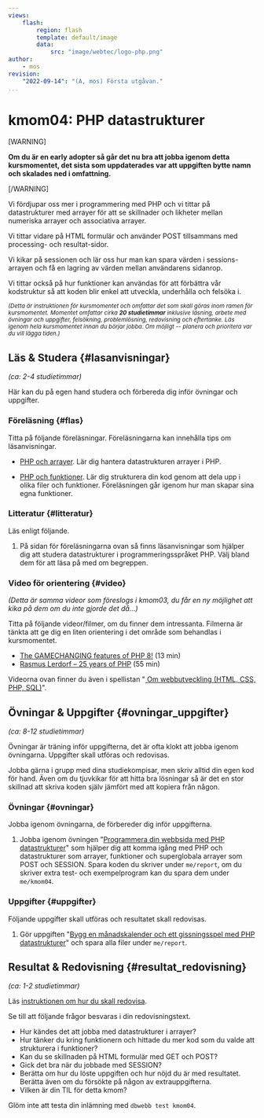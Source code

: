 ```yaml
---
views:
    flash:
        region: flash
        template: default/image
        data:
            src: "image/webtec/logo-php.png"
author:
    - mos
revision:
    "2022-09-14": "(A, mos) Första utgåvan."
...
```

kmom04: PHP datastrukturer
==================================

[WARNING]

**Om du är en early adopter så går det nu bra att jobba igenom detta kursmomentet, det sista som uppdaterades var att uppgiften bytte namn och skalades ned i omfattning.**

[/WARNING]

Vi fördjupar oss mer i programmering med PHP och vi tittar på datastrukturer med arrayer för att se skillnader och likheter mellan numeriska arrayer och associativa arrayer.

Vi tittar vidare på HTML formulär och använder POST tillsammans med processing- och resultat-sidor.

Vi kikar på sessionen och lär oss hur man kan spara värden i sessions-arrayen och få en lagring av värden mellan användarens sidanrop.

Vi tittar också på hur funktioner kan användas för att förbättra vår kodstruktur så att koden blir enkel att utveckla, underhålla och felsöka i. 

<small><i>(Detta är instruktionen för kursmomentet och omfattar det som skall göras inom ramen för kursmomentet. Momentet omfattar cirka **20 studietimmar** inklusive läsning, arbete med övningar och uppgifter, felsökning, problemlösning, redovisning och eftertanke. Läs igenom hela kursmomentet innan du börjar jobba. Om möjligt -- planera och prioritera var du vill lägga tiden.)</i></small>


<!--sto p-->

Läs & Studera  {#lasanvisningar}
---------------------------------

*(ca: 2-4 studietimmar)*

Här kan du på egen hand studera och förbereda dig inför övningar och uppgifter.



### Föreläsning {#flas}

Titta på följande föreläsningar. Föreläsningarna kan innehålla tips om läsanvisningar.

* [PHP och arrayer](./../forelasning/php-arrayer). Lär dig hantera datastrukturen arrayer i PHP.

* [PHP och funktioner](./../forelasning/php-funktioner). Lär dig strukturera din kod genom att dela upp i olika filer och funktioner. Föreläsningen går igenom hur man skapar sina egna funktioner.


<!--
Finns ej

* Superglobals
* [PHP och HTML formulär](./../forelasning/php-html-formular)
* [PHP, cookies och sessioner](./../forelasning/php-cookie-session)

Tankar om utveckling?

* PHP läsa från lokala filer, prepare för databas
* Om innehåll i webbplatsen? (markdown kanske, som en filbaserad databas)
-->



### Litteratur  {#litteratur}

Läs enligt följande.

1. På sidan för föreläsningarna ovan så finns läsanvisningar som hjälper dig att studera datastrukturer i programmeringsspråket PHP. Välj bland dem för att läsa på med om begreppen.

<!--
* Jobba igenom PHP-guiden och börja använda den igen?

    * Arrayer
    * Superglobals
    * HTML form
    * Funktioner

1. Läs igenom följande sektioner i guiden "[Kom igång med programmering i PHP](guide/kom-igang-med-programmering-i-php)".
    * [Egenskapade funktioner](guide/kom-igang-med-programmering-i-php/egenskapade-funktioner)
-->



### Video för orientering {#video}

_(Detta är samma videor som föreslogs i kmom03, du får en ny möjlighet att kika på dem om du inte gjorde det då...)_

Titta på följande videor/filmer, om du finner dem intressanta. Filmerna är tänkta att ge dig en liten orientering i det område som behandlas i kursmomentet.

* [The GAMECHANGING features of PHP 8!](https://www.youtube.com/watch?v=f_cwnwaEwaY) (13 min)
* [Rasmus Lerdorf – 25 years of PHP](https://www.youtube.com/watch?v=Qa_xVjTiOUw) (55 min)

Videorna ovan finner du även i spellistan "[ Om webbutveckling (HTML, CSS, PHP, SQL)](https://www.youtube.com/playlist?list=PLKtP9l5q3ce-Qp6DTS_2s6q-Br66ufoWc)".



Övningar & Uppgifter  {#ovningar_uppgifter}
-------------------------------------------

*(ca: 8-12 studietimmar)*

Övningar är träning inför uppgifterna, det är ofta klokt att jobba igenom övningarna. Uppgifter skall utföras och redovisas.

Jobba gärna i grupp med dina studiekompisar, men skriv alltid din egen kod för hand. Även om du tjuvkikar för att hitta bra lösningar så är det en stor skillnad att skriva koden själv jämfört med att kopiera från någon.



### Övningar {#ovningar}

Jobba igenom övningarna, de förbereder dig inför uppgifterna.

1. Jobba igenom övningen "[Programmera din webbsida med PHP datastrukturer](kunskap/programmera-din-webbsida-med-php-datastrukturer)" som hjälper dig att komma igång med PHP och datastrukturer som arrayer, funktioner och superglobala arrayer som POST och SESSION. Spara koden du skriver under `me/report`, om du skriver extra test- och exempelprogram kan du spara dem under `me/kmom04`.



### Uppgifter {#uppgifter}

Följande uppgifter skall utföras och resultatet skall redovisas.

1. Gör uppgiften "[Bygg en månadskalender och ett gissningsspel med PHP datastrukturer](uppgift/bygg-en-manadskalender-och-ett-gissningsspel-med-php-datastrukturer)" och spara alla filer under `me/report`.

<!--

* Galleri med bilder, klicka runt, läsa av filer i katalog. (next/prev)
* glob
* PHP läsa från lokala filer, prepare för databas

-->

<!--
TANKAR FRAMÖVER.

* Inför labbar (kmom04-06) om det känns som det behövs och om det känns att det finns utrymme (koppla till guiden?)

* Gör uppgiften "[PHP lab 3: Arrayer](uppgift/php-lab3-arrayer)". Spara alla filerna i katalogen `me/kmom03/lab3`.

* Gör uppgiften "[PHP lab 4: skapa egna funktioner](uppgift/php-lab4-skapa-egna-funktioner)". Spara alla filerna i katalogen `me/kmom04/lab4`.
-->


<!--
### Överkurs och extra uppgifter {#extra}

Här följer extra uppgifter som du kan utföra för att lära dig mer, om du har tid, lust och energi.

-->

<!--
* Lägg till detaljer om dagens namn och namnsdagar i din sidkontroller `today.php`.
* Skapa fler funktioner som hämtar data om namn och liknande.
* Login, gör ett komplett loginskript/hantering
* Extra övning som visa inloggninig, eller lägg som extrauppgift
* Inloggning av användare med lösenord.

* Markdown, läs in fil och konvertera, kräver composer och PHP i pathen (låt vara tills design-kursen)
-->



Resultat & Redovisning  {#resultat_redovisning}
-----------------------------------------------

*(ca: 1-2 studietimmar)*

Läs [instruktionen om hur du skall redovisa](./../redovisa).

Se till att följande frågor besvaras i din redovisningstext.

* Hur kändes det att jobba med datastrukturer i arrayer?
* Hur tänker du kring funktionern och hittade du mer kod som du valde att strukturera i funktioner?
* Kan du se skillnaden på HTML formulär med GET och POST?
* Gick det bra när du jobbade med SESSION?
* Berätta om hur du löste uppgiften och hur nöjd du är med resultatet. Berätta även om du försökte på någon av extrauppgifterna.
* Vilken är din TIL för detta kmom?

Glöm inte att testa din inlämning med `dbwebb test kmom04`.
